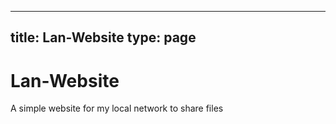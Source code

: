 
---
title: Lan-Website
type: page
---
# Lan-Website
A simple website for my local network to share files
